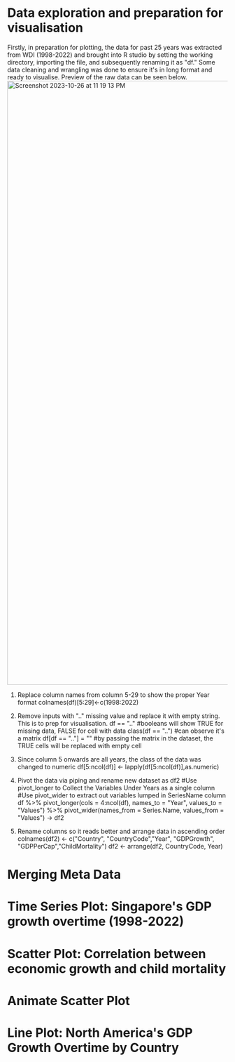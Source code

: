 # Data exploration and preparation for visualisation
Firstly, in preparation for plotting, the data for past 25 years was extracted from WDI (1998-2022) and brought into R studio by setting the working directory, importing the file, and subsequently renaming it as "df." Some data cleaning and wrangling was done to ensure it's in long format and ready to visualise. Preview of the raw data can be seen below.
<img width="1377" alt="Screenshot 2023-10-26 at 11 19 13 PM" src="https://github.com/Kfkyyian1/wdiexploration/assets/146427900/cd989afb-712a-41b9-a0a7-577e9343721a">

1. Replace column names from column 5-29 to show the proper Year format
colnames(df)[5:29]<-c(1998:2022)

2. Remove inputs with ".." missing value and replace it with empty string. This is to prep for visualisation.
df == ".." #booleans will show TRUE for missing data, FALSE for cell with data
class(df == "..") #can observe it's a matrix
df[df == ".."] = "" #by passing the matrix in the dataset, the TRUE cells will be replaced with empty cell

3. Since column 5 onwards are all years, the class of the data was changed to numeric
df[5:ncol(df)] <- lapply(df[5:ncol(df)],as.numeric)

4. Pivot the data via piping and rename new dataset as df2
#Use pivot_longer to Collect the Variables Under Years as a single column
#Use pivot_wider to extract out variables lumped in SeriesName column
df %>% 
  pivot_longer(cols = 4:ncol(df), names_to = "Year", values_to = "Values") %>% 
  pivot_wider(names_from = Series.Name, values_from = "Values") -> df2 

5. Rename columns so it reads better and arrange data in ascending order
colnames(df2) <- c("Country", "CountryCode","Year", "GDPGrowth", "GDPPerCap","ChildMortality")
df2 <- arrange(df2, CountryCode, Year)

# Merging Meta Data






# Time Series Plot: Singapore's GDP growth overtime (1998-2022)
# Scatter Plot: Correlation between economic growth and child mortality
# Animate Scatter Plot
# Line Plot: North America's GDP Growth Overtime by Country



